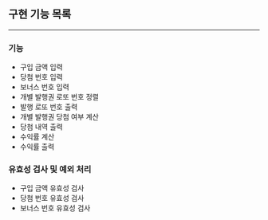 ## 구현 기능 목록

-----

### 기능

- 구입 금액 입력
- 당첨 번호 입력
- 보너스 번호 입력
- 개별 발행권 로또 번호 정렬
- 발행 로또 번호 출력
- 개별 발행권 당첨 여부 계산
- 당첨 내역 출력
- 수익률 계산
- 수익률 출력

### 유효성 검사 및 예외 처리

- 구입 금액 유효성 검사
- 당첨 번호 유효성 검사
- 보너스 번호 유효성 검사